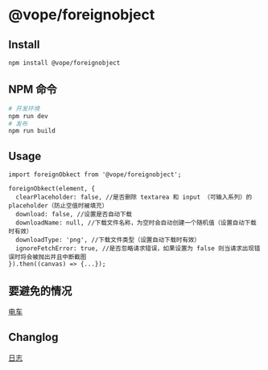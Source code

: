 # @vope/foreignobject

## Install
```
npm install @vope/foreignobject
```

## NPM 命令
```bash
# 开发环境
npm run dev
# 发布
npm run build
```

## Usage
```
import foreignObkect from '@vope/foreignobject';

foreignObkect(element, {
  clearPlaceholder: false, //是否删除 textarea 和 input （可输入系列）的 placeholder（防止空值时被填充）
  download: false, //设置是否自动下载
  downloadName: null, //下载文件名称，为空时会自动创建一个随机值（设置自动下载时有效）
  downloadType: 'png', //下载文件类型（设置自动下载时有效）
  ignoreFetchError: true, //是否忽略请求错误，如果设置为 false 则当请求出现错误时将会被抛出并且中断截图
}).then((canvas) => {...});
```

## 要避免的情况
[电车](./DETAIL.md)

## Changlog
[日志](./LOGS.md)